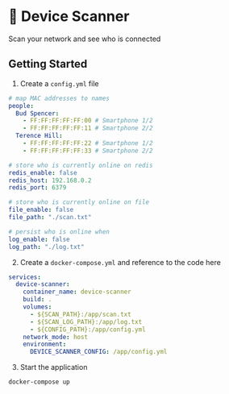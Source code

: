 # 🍇 Device Scanner

Scan your network and see who is connected

## Getting Started

1. Create a `config.yml` file
```yml
# map MAC addresses to names
people:
  Bud Spencer:
    - FF:FF:FF:FF:FF:00 # Smartphone 1/2
    - FF:FF:FF:FF:FF:11 # Smartphone 2/2
  Terence Hill:
    - FF:FF:FF:FF:FF:22 # Smartphone 1/2
    - FF:FF:FF:FF:FF:33 # Smartphone 2/2

# store who is currently online on redis
redis_enable: false
redis_host: 192.168.0.2
redis_port: 6379

# store who is currently online on file
file_enable: false
file_path: "./scan.txt"

# persist who is online when
log_enable: false
log_path: "./log.txt" 
```

2. Create a `docker-compose.yml` and reference to the code here
```yml
services:
  device-scanner:
    container_name: device-scanner
    build: .
    volumes:
      - ${SCAN_PATH}:/app/scan.txt
      - ${SCAN_LOG_PATH}:/app/log.txt
      - ${CONFIG_PATH}:/app/config.yml
    network_mode: host
    environment:
      DEVICE_SCANNER_CONFIG: /app/config.yml
```

3. Start the application
```
docker-compose up
```